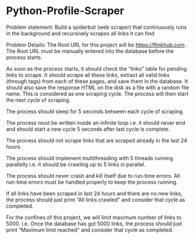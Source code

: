 # Python-Profile-Scraper
Problem statement: Build a spiderbot (web scraper) that continuously runs in the background and recursively scrapes all links it can find

Problem Details: The Root URL for this project will be https://flinkhub.com . The Root URL must be manually entered into the database before the process starts.

As soon as the process starts, it should check the “links” table for pending links to scrape. It should scrape all these links, extract all valid links (through tags) from each of these pages, and save them in the database. It should also save the response HTML on the disk as a file with a random file name. This is considered as one scraping cycle. The process will then start the next cycle of scraping.

The process should sleep for 5 seconds between each cycle of scraping.

The process must be written inside an infinite loop i.e. it should never end and should start a new cycle 5 seconds after last cycle is complete.

The process should not scrape links that are scraped already in the last 24 hours.

The process should implement multithreading with 5 threads running parallelly i.e. it should be crawling up to 5 links in parallel.

The process should never crash and kill itself due to run-time errors. All run-time errors must be handled properly to keep the process running.

If all links have been scraped in last 24 hours and there are no new links, the process should just print “All links crawled” and consider that cycle as completed.

For the confines of this project, we will limit maximum number of links to 5000. i.e. Once the database has got 5000 links, the process should just print “Maximum limit reached” and consider that cycle as completed.
